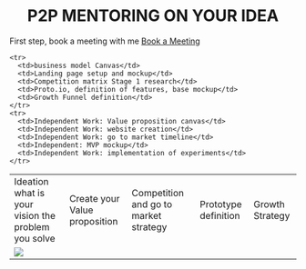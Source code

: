 
<h1><center> P2P MENTORING ON YOUR IDEA</center></h1>

<div class="p2pbanner">
    <div class="p2pinner">
    	<span class="mediumtext">First step, book a meeting with me</span>
    	<span class="button">
		<a href="https://calendly.com/-elium/elium-expert-meeting">
    	Book a Meeting</a>
    	</span>
    </div>
</div>

<table>
    <tr>
      <td>Ideation what is your vision the problem you solve</td>
      <td>Create your Value proposition</td>
      <td>Competition and go to market strategy </td>
      <td>Prototype definition</td>
      <td>Growth Strategy</td>
    </tr>
     <tr>
      <td colspan="5"><img src="https://edse.eu/wp-content/uploads/2016/07/linegraphmentoring.png"></td>
  	</tr>

    <tr>
      <td>business model Canvas</td>
      <td>Landing page setup and mockup</td>
      <td>Competition matrix Stage 1 research</td>
      <td>Proto.io, definition of features, base mockup</td>
      <td>Growth Funnel definition</td>
    </tr>
    <tr>
      <td>Independent Work: Value proposition canvas</td>
      <td>Independent Work: website creation</td>
      <td>Independent Work: go to market timeline</td>
      <td>Independent: MVP mockup</td>
      <td>Independent Work: implementation of experiments</td>
    </tr>
</table>
